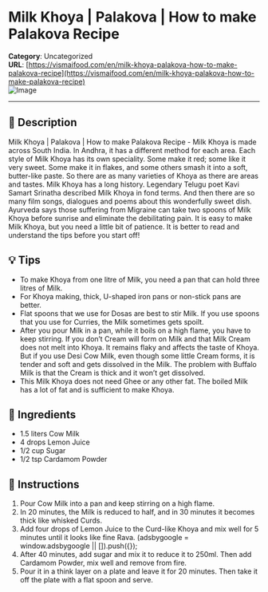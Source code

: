 # Milk Khoya | Palakova | How to make Palakova Recipe

**Category**: Uncategorized  
**URL**: [https://vismaifood.com/en/milk-khoya-palakova-how-to-make-palakova-recipe](https://vismaifood.com/en/milk-khoya-palakova-how-to-make-palakova-recipe)  
![Image](https://vismaifood.com/storage/app/uploads/public/0dd/de2/86e/thumb__1200_0_0_0_auto.jpg)

---

## 📝 Description
Milk Khoya | Palakova | How to make Palakova Recipe - Milk Khoya is made across South India. In Andhra, it has a different method for each area. Each style of Milk Khoya has its own speciality. Some make it red; some like it very sweet. Some make it in flakes, and some others smash it into a soft, butter-like paste. So there are as many varieties of Khoya as there are areas and tastes. Milk Khoya has a long history. Legendary Telugu poet Kavi Samart Srinatha described Milk Khoya in fond terms. And then there are so many film songs, dialogues and poems about this wonderfully sweet dish. Ayurveda says those suffering from Migraine can take two spoons of Milk Khoya before sunrise and eliminate the debilitating pain. It is easy to make Milk Khoya, but you need a little bit of patience. It is better to read and understand the tips before you start off!

## 💡 Tips
- To make Khoya from one litre of Milk, you need a pan that can hold three litres of Milk.
- For Khoya making, thick, U-shaped iron pans or non-stick pans are better.
- Flat spoons that we use for Dosas are best to stir Milk. If you use spoons that you use for Curries, the Milk sometimes gets spoilt.
- After you pour Milk in a pan, while it boils on a high flame, you have to keep stirring. If you don’t Cream will form on Milk and that Milk Cream does not melt into Khoya. It remains flaky and affects the taste of Khoya. But if you use Desi Cow Milk, even though some little Cream forms, it is tender and soft and gets dissolved in the Milk. The problem with Buffalo Milk is that the Cream is thick and it won’t get dissolved.
- This Milk Khoya does not need Ghee or any other fat. The boiled Milk has a lot of fat and is sufficient to make Khoya.

## 🧂 Ingredients
- 1.5 liters Cow Milk
- 4 drops Lemon Juice
- 1/2 cup Sugar
- 1/2 tsp Cardamom Powder

## 🍳 Instructions
1. Pour Cow Milk into a pan and keep stirring on a high flame.
2. In 20 minutes, the Milk is reduced to half, and in 30 minutes it becomes thick like whisked Curds.
3. Add four drops of Lemon Juice to the Curd-like Khoya and mix well for 5 minutes until it looks like fine Rava. (adsbygoogle = window.adsbygoogle || []).push({});
4. After 40 minutes, add sugar and mix it to reduce it to 250ml. Then add Cardamom Powder, mix well and remove from fire.
5. Pour it in a think layer on a plate and leave it for 20 minutes. Then take it off the plate with a flat spoon and serve.


